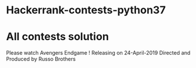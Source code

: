 # Hackerrank-contests-python37
# All contests solution 


Please watch Avengers Endgame !
Releasing on 24-April-2019
Directed and Produced by Russo Brothers

